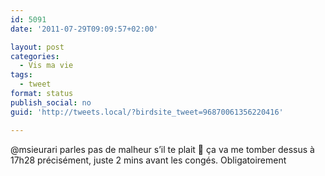 ```yaml
---
id: 5091
date: '2011-07-29T09:09:57+02:00'

layout: post
categories:
  - Vis ma vie
tags:
  - tweet
format: status
publish_social: no
guid: 'http://tweets.local/?birdsite_tweet=96870061356220416'

---
```


@msieurari parles pas de malheur s’il te plait 🙂 ça va me tomber dessus à 17h28 précisément, juste 2 mins avant les congés. Obligatoirement